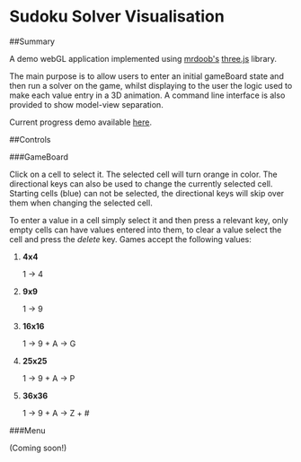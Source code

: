 Sudoku Solver Visualisation
===========================

##Summary


A demo webGL application implemented using [mrdoob's](https://twitter.com/mrdoob) [three.js](https://github.com/mrdoob/three.js) library.

The main purpose is to allow users to enter an initial gameBoard state and then run a solver on the game,
whilst displaying to the user the logic used to make each value entry in a 3D animation. A command line interface is also provided to show  model-view separation.

Current progress demo available [here](http://0xor1.com/Sudoku).

##Controls


###GameBoard

Click on a cell to select it. The selected cell will turn orange in color. The directional keys can also be used to change the currently selected cell. Starting cells (blue) can not be selected, the directional keys will skip over them when changing the selected cell.

To enter a value in a cell simply select it and then press a relevant key, only empty cells can have values entered into them, to clear a value select the cell and press the _delete_ key. Games accept the following values:

1. **4x4**

   1 &rarr; 4  

2. **9x9**

   1 &rarr; 9  

3. **16x16**

   1 &rarr; 9 + A &rarr; G  

4. **25x25**

   1 &rarr; 9 + A &rarr; P  

5. **36x36**

   1 &rarr; 9 + A &rarr; Z + #  

###Menu

(Coming soon!)
